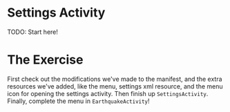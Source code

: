 # Settings Activity

TODO: Start here!

# The Exercise

First check out the modifications we've made to the manifest, and the extra resources we've added, like the menu, settings xml resource, and the menu icon for opening the settings activity. Then finish up `SettingsActivity`. Finally, complete the menu in `EarthquakeActivity`!
